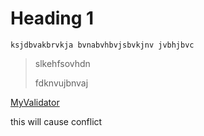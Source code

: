 # Heading 1

`ksjdbvakbrvkja bvnabvhbvjsbvkjnv jvbhjbvc`

> slkehfsovhdn
>
> fdknvujbnvaj



[MyValidator](./main.go/MyValidator)

this will cause conflict